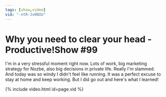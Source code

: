 ```yaml
---
tags: [show,video]
vid: "-ntR-Jv0NIU"
---
```


# Why you need to clear your head - Productive!Show #99

I'm in a very stressful moment right now. Lots of work, big marketing strategy for Nozbe, also big decisions in private life. Really I'm slammed. And today was so windy I didn't feel like running. It was a perfect excuse to stay at home and keep working. But I did go out and here's what I learned!

{% include video.html id=page.vid %}

<!--More-->

[ps]: http://michaelsliwinski.com/show
[itunesv]: http://michaelsliwinski.com/go/itunesvideo
[itunesa]: http://michaelsliwinski.com/go/itunesaudio